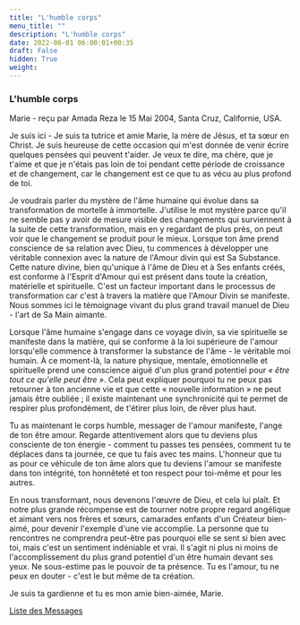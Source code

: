 ```yaml
---
title: "L'humble corps"
menu_title: ""
description: "L'humble corps"
date: 2022-06-01 06:00:01+00:35
draft: False
hidden: True
weight:
---
```

### L'humble corps

Marie - reçu par Amada Reza le 15 Mai 2004, Santa Cruz, Californie, USA.

Je suis ici - Je suis ta tutrice et amie Marie, la mère de Jésus, et ta sœur en Christ. Je suis heureuse de cette occasion qui m'est donnée de venir écrire quelques pensées qui peuvent t'aider. Je veux te dire, ma chère, que je t'aime et que je n'étais pas loin de toi pendant cette période de croissance et de changement, car le changement est ce que tu as vécu au plus profond de toi.

Je voudrais parler du mystère de l'âme humaine qui évolue dans sa transformation de mortelle à immortelle. J'utilise le mot mystère parce qu'il ne semble pas y avoir de mesure visible des changements qui surviennent à la suite de cette transformation, mais en y regardant de plus près, on peut voir que le changement se produit pour le mieux. Lorsque ton âme prend conscience de sa relation avec Dieu, tu commences à développer une véritable connexion avec la nature de l'Amour divin qui est Sa Substance. Cette nature divine, bien qu'unique à l'âme de Dieu et à Ses enfants créés, est conforme à l'Esprit d'Amour qui est présent dans toute la création, matérielle et spirituelle. C'est un facteur important dans le processus de transformation car c'est à travers la matière que l'Amour Divin se manifeste. Nous sommes ici le témoignage vivant du plus grand travail manuel de Dieu - l'art de Sa Main aimante.

Lorsque l'âme humaine s'engage dans ce voyage divin, sa vie spirituelle se manifeste dans la matière, qui se conforme à la loi supérieure de l'amour lorsqu'elle commence à transformer la substance de l'âme - le véritable moi humain. À ce moment-là, la nature physique, mentale, émotionnelle et spirituelle prend une conscience aiguë d'un plus grand potentiel pour *« être tout ce qu'elle peut être »*. Cela peut expliquer pourquoi tu ne peux pas retourner à ton ancienne vie et que cette « nouvelle information » ne peut jamais être oubliée ; il existe maintenant une synchronicité qui te permet de respirer plus profondément, de t'étirer plus loin, de rêver plus haut.

Tu as maintenant le corps humble, messager de l'amour manifeste, l'ange de ton être amour. Regarde attentivement alors que tu deviens plus consciente de ton énergie - comment tu passes tes pensées, comment tu te déplaces dans ta journée, ce que tu fais avec tes mains. L'honneur que tu as pour ce véhicule de ton âme alors que tu deviens l'amour se manifeste dans ton intégrité, ton honnêteté et ton respect pour toi-même et pour les autres.

En nous transformant, nous devenons l'œuvre de Dieu, et cela lui plaît. Et notre plus grande récompense est de tourner notre propre regard angélique et aimant vers nos frères et sœurs, camarades enfants d'un Créateur bien-aimé, pour devenir l'exemple d'une vie accomplie. La personne que tu rencontres ne comprendra peut-être pas pourquoi elle se sent si bien avec toi, mais c'est un sentiment indéniable et vrai. Il s'agit ni plus ni moins de l'accomplissement du plus grand potentiel d'un être humain devant ses yeux. Ne sous-estime pas le pouvoir de ta présence. Tu es l'amour, tu ne peux en douter - c'est le but même de ta création.

Je suis ta gardienne et tu es mon amie bien-aimée, Marie.

[Liste des Messages](/fr-contemporary-messages/fr-contemporary-messages-by-date-order/fr-contemporary-messages-2004)
